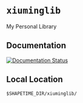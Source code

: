 # `xiuminglib`
My Personal Library

## Documentation
[![Documentation Status](https://readthedocs.org/projects/xiuminglib/badge/?version=latest&style=for-the-badge)](https://xiuminglib.readthedocs.io/en/latest/?badge=latest&style=for-the-badge)

## Local Location
`$SHAPETIME_DIR/xiuminglib/`
